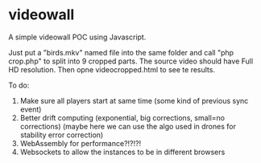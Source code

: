 # videowall
A simple videowall POC using Javascript.

Just put a "birds.mkv" named file into the same folder and call "php crop.php" to split into 9 cropped parts.
The source video should have Full HD resolution. Then opne videocropped.html to see te results.

To do:

1) Make sure all players start at same time (some kind of previous sync event)
2) Better drift computing (exponential, big corrections, small=no corrections)
   (maybe here we can use the algo used in drones for stability error correction)
3) WebAssembly for performance?!?!?!
4) Websockets to allow the instances to be in different browsers
